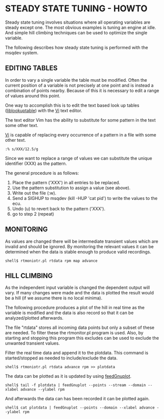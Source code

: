 # STEADY STATE TUNING - HOWTO

Steady state tuning involves situations where all operating
variables are steady except one.
The most obvious examples is tuning an engine at idle.
And simple hill climbing techniques can be used to optimize
the single variable.

The following describes how steady state tuning is performed
with the msqdev system.

## EDITING TABLES

In order to vary a single variable the table must be modified.
Often the current position of a variable is not precisely at one
point and is instead a combination of points nearby.
Because of this it is necessary to edit a range of values around
this point.

One way to accomplish this is to edit the text based look
up tables ([liblookuptable][liblookuptable]) with the
[Vi][vi] text editor.

  [vi]: http://www.vim.org
  [liblookuptable]: https://github.com/jmahler/liblookuptable

The text editor Vim has the ability to substitute for some
pattern in the text some other text.

[Vi][vi] is capable of replacing every occurrence of a pattern in a file
with some other text.

    :% s/XXX/12.5/g

Since we want to replace a range of values we can substitute the unique
identifier (XXX) as the pattern.

The general procedure is as follows:

  1. Place the pattern ('XXX') in all entries to be replaced.
  2. Use the pattern substitution to assign a value (see above).
  3. Write out the file (:w).
  4. Send a SIGHUP to msqdev (kill -HUP 'cat pid') to
	 write the values to the ecu.
  5. Undo (u) to revert back to the pattern ('XXX').
  6. go to step 2 (repeat)

## MONITORING

As values are changed there will be intermediate transient values
which are invalid and should be ignored.
By monitoring the relevant values it can be determined when the
data is stable enough to produce valid recordings.

	shell$ rtmoniotr.pl rtdata rpm map advance

## HILL CLIMBING

As the independent input variable is changed the dependent
output will vary.
If many changes were made and the data is plotted the
result would be a hill (if we assume there is no local minima).

The following procedure produces a plot of the hill in
real time as the variable is modified and the data
is also record so that it can be analyzed/plotted afterwards.

The file "rtdata" stores all incoming data points but only
a subset of these are needed.
To filter these the rtmonitor.pl program is used.
Also, by starting and stopping this program this
excludes can be used to exclude the unwanted transient values.

Filter the real time data and append it to the plotdata.
This command is started/stopped as needed to include/exclude the data.

	shell$ rtmoniotr.pl rtdata advance rpm >> plotdata

The data can be plotted as it is updated by using [feedGnuplot][feedgp].

	shell$ tail -f plotdata | feedGnuplot --points --stream --domain --xlabel advance --ylabel rpm

And afterwards the data can has been recorded it can be plotted again.

	shell$ cat plotdata | feedGnuplot --points --domain --xlabel advance --ylabel rpm

  [feedgp]: https://github.com/dkogan/feedgnuplot

